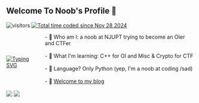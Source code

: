 ## Welcome To Noob's Profile 👋

<p>
  <img src="https://visitor-badge.laobi.icu/badge?page_id=SeanDictionary.SeanDictionary&format=true&right_color=yellow" alt="visitors"/>
  <a href="https://wakatime.com/@04f2061d-8152-4c10-bfab-284bfc906fb4"><img src="https://wakatime.com/badge/user/04f2061d-8152-4c10-bfab-284bfc906fb4.svg" alt="Total time coded since Nov 28 2024" /> </a>
</p>

<div style="display: flex; align-items: center;">
  <a href="https://git.io/typing-svg">
    <img src="https://readme-typing-svg.demolab.com?font=Fira+Code&pause=1000&random=false&width=480&separator=%3D&lines=from%20WholeTheWorld%20import%20%2A" alt="Typing SVG" />
  </a>
  <div style="margin-left: 20px;">
    - 🤔 Who am I: a noob at NJUPT trying to become an OIer and CTFer  
    <br><br>
    - 📕 What I'm learning: C++ for OI and Misc & Crypto for CTF  
    <br><br>
    - 🌱 Language? Only Python (yep, I'm a noob at coding /sad)  
    <br><br>
    - 🎉 <a href="https://seandictionary.top">Welcome to my blog</a>
    <br><br>
  </div>
</div>

<img src="https://github-readme-stats.vercel.app/api/top-langs/?username=SeanDictionary&layout=compact&theme=vue-dark" />
<img src="https://github-readme-stats.vercel.app/api/?username=SeanDictionary&theme=vue-dark" />

